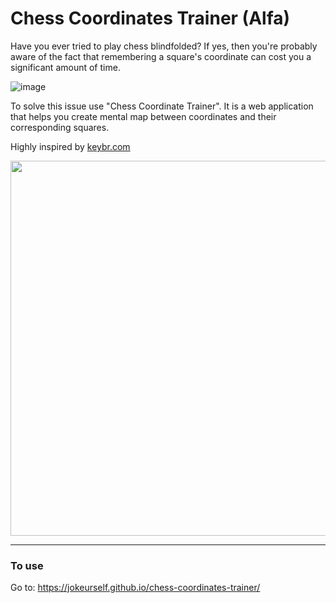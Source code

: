 # Chess Coordinates Trainer (Alfa)

Have you ever tried to play chess blindfolded? If yes, then you're probably aware of the fact that remembering a square's coordinate can cost you a significant amount of time.

![image](https://github.com/JokeUrSelf/chess-coordinates-trainer/assets/81817136/dfaa7d8a-c8a5-44aa-b58d-e23af7fbad8a)

To solve this issue use "Chess Coordinate Trainer".
It is a web application that helps you create mental map between coordinates and their corresponding squares.

Highly inspired by [keybr.com](https://www.keybr.com/)

<img src="https://github.com/JokeUrSelf/chess-coordinates-trainer/assets/81817136/5abb7b41-c4fd-4d2c-9f34-84d057abd3c7" width="600">

---

### To use

Go to: https://jokeurself.github.io/chess-coordinates-trainer/
